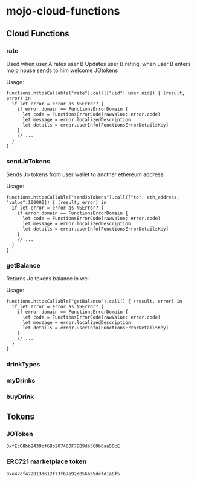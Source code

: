# mojo-cloud-functions

## Cloud Functions

### rate

Used when user A rates user B
Updates user B rating, when user B enters mojo house sends to him welcome JOtokens

Usage:
```
functions.httpsCallable("rate").call(["uid": user.uid]) { (result, error) in
  if let error = error as NSError? {
    if error.domain == FunctionsErrorDomain {
      let code = FunctionsErrorCode(rawValue: error.code)
      let message = error.localizedDescription
      let details = error.userInfo[FunctionsErrorDetailsKey]
    }
    // ...
  }
}
```

### sendJoTokens

Sends Jo tokens from user wallet to another ethereum address

Usage:
```
functions.httpsCallable("sendJoTokens").call(["to": eth_address, "value":100000]) { (result, error) in
  if let error = error as NSError? {
    if error.domain == FunctionsErrorDomain {
      let code = FunctionsErrorCode(rawValue: error.code)
      let message = error.localizedDescription
      let details = error.userInfo[FunctionsErrorDetailsKey]
    }
    // ...
  }
}
```

### getBalance

Returns Jo tokens balance in wei

Usage:
```
functions.httpsCallable("getBalance").call() { (result, error) in
  if let error = error as NSError? {
    if error.domain == FunctionsErrorDomain {
      let code = FunctionsErrorCode(rawValue: error.code)
      let message = error.localizedDescription
      let details = error.userInfo[FunctionsErrorDetailsKey]
    }
    // ...
  }
}
```

### drinkTypes

### myDrinks

### buyDrink

## Tokens

### JOToken

```
0xfEc08bb2439bf6Bb207480F78B9db5C0b6aa50cE
```

### ERC721 marketplace token

```
0xe47cf472013d612f73f67a92c056bb5dcfd1a8f5
```
